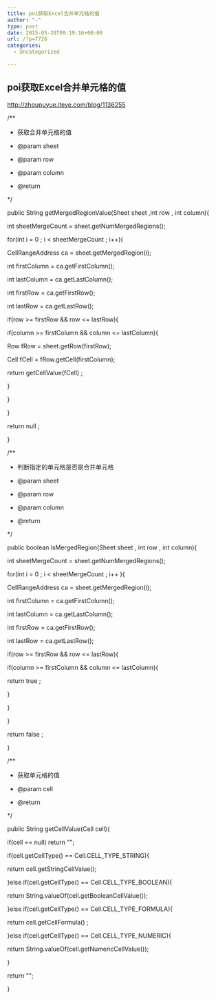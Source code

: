 ```yaml
---
title: poi获取Excel合并单元格的值
author: "-"
type: post
date: 2015-05-28T09:19:16+00:00
url: /?p=7726
categories:
  - Uncategorized

---
```

## poi获取Excel合并单元格的值
http://zhoupuyue.iteye.com/blog/1136255

/**
  
* 获取合并单元格的值
  
* @param sheet
  
* @param row
  
* @param column
  
* @return
  
*/
  
public String getMergedRegionValue(Sheet sheet ,int row , int column){
  
int sheetMergeCount = sheet.getNumMergedRegions();

for(int i = 0 ; i < sheetMergeCount ; i++){
  
CellRangeAddress ca = sheet.getMergedRegion(i);
  
int firstColumn = ca.getFirstColumn();
  
int lastColumn = ca.getLastColumn();
  
int firstRow = ca.getFirstRow();
  
int lastRow = ca.getLastRow();

if(row >= firstRow && row <= lastRow){

if(column >= firstColumn && column <= lastColumn){
  
Row fRow = sheet.getRow(firstRow);
  
Cell fCell = fRow.getCell(firstColumn);

return getCellValue(fCell) ;
  
}
  
}
  
}

return null ;
  
}

/**
  
* 判断指定的单元格是否是合并单元格
  
* @param sheet
  
* @param row
  
* @param column
  
* @return
  
*/
  
public boolean isMergedRegion(Sheet sheet , int row , int column){
  
int sheetMergeCount = sheet.getNumMergedRegions();

for(int i = 0 ; i < sheetMergeCount ; i++ ){
  
CellRangeAddress ca = sheet.getMergedRegion(i);
  
int firstColumn = ca.getFirstColumn();
  
int lastColumn = ca.getLastColumn();
  
int firstRow = ca.getFirstRow();
  
int lastRow = ca.getLastRow();

if(row >= firstRow && row <= lastRow){
  
if(column >= firstColumn && column <= lastColumn){

return true ;
  
}
  
}
  
}

return false ;
  
}

/**
  
* 获取单元格的值
  
* @param cell
  
* @return
  
*/
  
public String getCellValue(Cell cell){

if(cell == null) return "";

if(cell.getCellType() == Cell.CELL_TYPE_STRING){

return cell.getStringCellValue();

}else if(cell.getCellType() == Cell.CELL_TYPE_BOOLEAN){

return String.valueOf(cell.getBooleanCellValue());

}else if(cell.getCellType() == Cell.CELL_TYPE_FORMULA){

return cell.getCellFormula() ;

}else if(cell.getCellType() == Cell.CELL_TYPE_NUMERIC){

return String.valueOf(cell.getNumericCellValue());

}

return "";
  
}